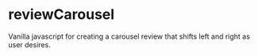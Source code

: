 # reviewCarousel

Vanilla javascript for creating a carousel review that shifts left and right as user desires.

